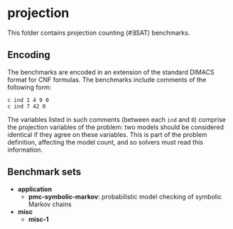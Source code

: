 # projection
This folder contains projection counting (#∃SAT) benchmarks.

## Encoding

The benchmarks are encoded in an extension of the standard DIMACS format for CNF formulas.
The benchmarks include comments of the following form:

    c ind 1 4 9 0
    c ind 7 42 0

The variables listed in such comments (between each `ind` and `0`) comprise the projection variables of the problem: two models should be considered identical if they agree on these variables.
This is part of the problem definition, affecting the model count, and so solvers must read this information.

## Benchmark sets

* __application__
    * __pmc-symbolic-markov__: probabilistic model checking of symbolic Markov chains
* __misc__
    * __misc-1__
